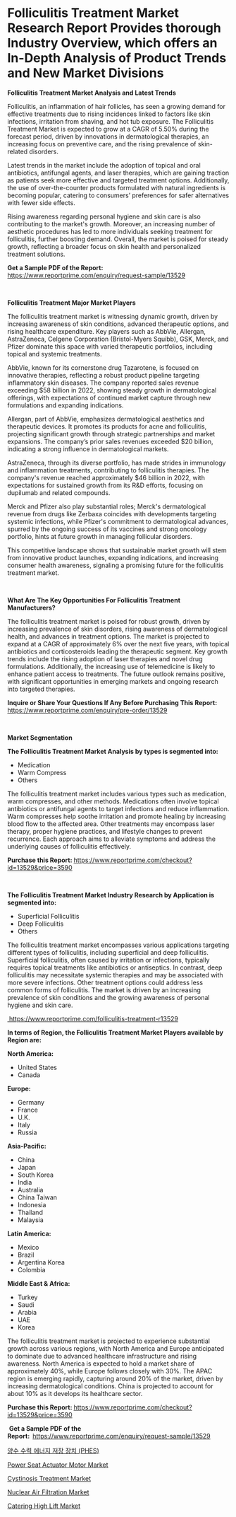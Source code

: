 <p><h1>Folliculitis Treatment Market Research Report Provides thorough Industry Overview, which offers an In-Depth Analysis of Product Trends and New Market Divisions</h1></p><p><strong>Folliculitis Treatment Market Analysis and Latest Trends</strong></p>
<p><p>Folliculitis, an inflammation of hair follicles, has seen a growing demand for effective treatments due to rising incidences linked to factors like skin infections, irritation from shaving, and hot tub exposure. The Folliculitis Treatment Market is expected to grow at a CAGR of 5.50% during the forecast period, driven by innovations in dermatological therapies, an increasing focus on preventive care, and the rising prevalence of skin-related disorders.</p><p>Latest trends in the market include the adoption of topical and oral antibiotics, antifungal agents, and laser therapies, which are gaining traction as patients seek more effective and targeted treatment options. Additionally, the use of over-the-counter products formulated with natural ingredients is becoming popular, catering to consumers’ preferences for safer alternatives with fewer side effects.</p><p>Rising awareness regarding personal hygiene and skin care is also contributing to the market's growth. Moreover, an increasing number of aesthetic procedures has led to more individuals seeking treatment for folliculitis, further boosting demand. Overall, the market is poised for steady growth, reflecting a broader focus on skin health and personalized treatment solutions.</p></p>
<p><strong>Get a Sample PDF of the Report:&nbsp;</strong> <a href="https://www.reportprime.com/enquiry/request-sample/13529">https://www.reportprime.com/enquiry/request-sample/13529</a></p>
<p>&nbsp;</p>
<p><strong>Folliculitis Treatment Major Market Players</strong></p>
<p><p>The folliculitis treatment market is witnessing dynamic growth, driven by increasing awareness of skin conditions, advanced therapeutic options, and rising healthcare expenditure. Key players such as AbbVie, Allergan, AstraZeneca, Celgene Corporation (Bristol-Myers Squibb), GSK, Merck, and Pfizer dominate this space with varied therapeutic portfolios, including topical and systemic treatments.</p><p>AbbVie, known for its cornerstone drug Tazarotene, is focused on innovative therapies, reflecting a robust product pipeline targeting inflammatory skin diseases. The company reported sales revenue exceeding $58 billion in 2022, showing steady growth in dermatological offerings, with expectations of continued market capture through new formulations and expanding indications.</p><p>Allergan, part of AbbVie, emphasizes dermatological aesthetics and therapeutic devices. It promotes its products for acne and folliculitis, projecting significant growth through strategic partnerships and market expansions. The company’s prior sales revenues exceeded $20 billion, indicating a strong influence in dermatological markets.</p><p>AstraZeneca, through its diverse portfolio, has made strides in immunology and inflammation treatments, contributing to folliculitis therapies. The company's revenue reached approximately $46 billion in 2022, with expectations for sustained growth from its R&D efforts, focusing on dupilumab and related compounds.</p><p>Merck and Pfizer also play substantial roles; Merck's dermatological revenue from drugs like Zerbaxa coincides with developments targeting systemic infections, while Pfizer's commitment to dermatological advances, spurred by the ongoing success of its vaccines and strong oncology portfolio, hints at future growth in managing follicular disorders.</p><p>This competitive landscape shows that sustainable market growth will stem from innovative product launches, expanding indications, and increasing consumer health awareness, signaling a promising future for the folliculitis treatment market.</p></p>
<p>&nbsp;</p>
<p><strong>What Are The Key Opportunities For Folliculitis Treatment Manufacturers?</strong></p>
<p><p>The folliculitis treatment market is poised for robust growth, driven by increasing prevalence of skin disorders, rising awareness of dermatological health, and advances in treatment options. The market is projected to expand at a CAGR of approximately 6% over the next five years, with topical antibiotics and corticosteroids leading the therapeutic segment. Key growth trends include the rising adoption of laser therapies and novel drug formulations. Additionally, the increasing use of telemedicine is likely to enhance patient access to treatments. The future outlook remains positive, with significant opportunities in emerging markets and ongoing research into targeted therapies.</p></p>
<p><strong>Inquire or Share Your Questions If Any Before Purchasing This Report:</strong> <a href="https://www.reportprime.com/enquiry/pre-order/13529">https://www.reportprime.com/enquiry/pre-order/13529</a></p>
<p>&nbsp;</p>
<p><strong>Market Segmentation</strong></p>
<p><strong>The Folliculitis Treatment Market Analysis by types is segmented into:</strong></p>
<p><ul><li>Medication</li><li>Warm Compress</li><li>Others</li></ul></p>
<p><p>The folliculitis treatment market includes various types such as medication, warm compresses, and other methods. Medications often involve topical antibiotics or antifungal agents to target infections and reduce inflammation. Warm compresses help soothe irritation and promote healing by increasing blood flow to the affected area. Other treatments may encompass laser therapy, proper hygiene practices, and lifestyle changes to prevent recurrence. Each approach aims to alleviate symptoms and address the underlying causes of folliculitis effectively.</p></p>
<p><strong>Purchase this Report:&nbsp;</strong><a href="https://www.reportprime.com/checkout?id=13529&price=3590">https://www.reportprime.com/checkout?id=13529&price=3590</a></p>
<p>&nbsp;</p>
<p><strong>The Folliculitis Treatment Market Industry Research by Application is segmented into:</strong></p>
<p><ul><li>Superficial Folliculitis</li><li>Deep Folliculitis</li><li>Others</li></ul></p>
<p><p>The folliculitis treatment market encompasses various applications targeting different types of folliculitis, including superficial and deep folliculitis. Superficial folliculitis, often caused by irritation or infections, typically requires topical treatments like antibiotics or antiseptics. In contrast, deep folliculitis may necessitate systemic therapies and may be associated with more severe infections. Other treatment options could address less common forms of folliculitis. The market is driven by an increasing prevalence of skin conditions and the growing awareness of personal hygiene and skin care.</p></p>
<p><a href="https://www.reportprime.com/folliculitis-treatment-r13529">&nbsp;https://www.reportprime.com/folliculitis-treatment-r13529</a></p>
<p><strong>In terms of Region, the Folliculitis Treatment Market Players available by Region are:</strong></p>
<p>
    <p> <strong> North America: </strong>
        <ul>
            <li>United States</li>
            <li>Canada</li>
        </ul>
        </p> 
    <p> <strong> Europe: </strong>
        <ul>
            <li>Germany</li>
            <li>France</li>
            <li>U.K.</li>
            <li>Italy</li>
            <li>Russia</li>
        </ul>
        </p> 
    <p> <strong> Asia-Pacific: </strong>
        <ul>
            <li>China</li>
            <li>Japan</li>
            <li>South Korea</li>
            <li>India</li>
            <li>Australia</li>
            <li>China Taiwan</li>
            <li>Indonesia</li>
            <li>Thailand</li>
            <li>Malaysia</li>
        </ul>
        </p> 
    <p> <strong> Latin America: </strong>
        <ul>
            <li>Mexico</li>
            <li>Brazil</li>
            <li>Argentina Korea</li>
            <li>Colombia</li>
        </ul>
        </p> 
    <p> <strong> Middle East & Africa: </strong>
        <ul>
            <li>Turkey</li>
            <li>Saudi</li>
            <li>Arabia</li>
            <li>UAE</li>
            <li>Korea</li>
        </ul>
    </p>
    </p>
<p><p>The folliculitis treatment market is projected to experience substantial growth across various regions, with North America and Europe anticipated to dominate due to advanced healthcare infrastructure and rising awareness. North America is expected to hold a market share of approximately 40%, while Europe follows closely with 30%. The APAC region is emerging rapidly, capturing around 20% of the market, driven by increasing dermatological conditions. China is projected to account for about 10% as it develops its healthcare sector.</p></p>
<p><strong>Purchase this Report: </strong><a href="https://www.reportprime.com/checkout?id=13529&price=3590">https://www.reportprime.com/checkout?id=13529&price=3590</a></p>
<p>&nbsp;<strong>Get a Sample PDF of the Report:&nbsp;&nbsp;</strong><a href="https://www.reportprime.com/enquiry/request-sample/13529">https://www.reportprime.com/enquiry/request-sample/13529</a></p>
<p><strong></strong></p>
<p><p><a href="https://medium.com/@robertojones8678/%ED%8E%8C%ED%94%84%EC%8B%9D-%EC%88%98%EB%A0%A5-%EC%97%90%EB%84%88%EC%A7%80-%EC%A0%80%EC%9E%A5-phes-%EC%8B%9C%EC%9E%A5-%EA%B7%9C%EB%AA%A8-%EC%8B%9C%EC%9E%A5-%EC%84%B8%EB%B6%84%ED%99%94-%EC%8B%9C%EC%9E%A5-%EB%8F%99%ED%96%A5-%EB%B0%8F-2031%EB%85%84%EA%B9%8C%EC%A7%80%EC%9D%98-%EC%84%B1%EC%9E%A5-%EB%B6%84%EC%84%9D-%EC%98%88%EC%B8%A1-9209a9e689d4?postPublishedType=initial">양수 수력 에너지 저장 장치 (PHES)</a></p><p><a href="https://medium.com/@hesterorn/future-trajectory-of-the-power-seat-actuator-motor-market-emerging-market-trends-and-forecasts-2e0948e41577">Power Seat Actuator Motor Market</a></p><p><a href="https://github.com/NancyAlvarado586/Market-Research-Report-List-1/blob/main/cystinosis-treatment-market.md">Cystinosis Treatment Market</a></p><p><a href="https://issuu.com/reportprime-2/docs/nuclear-air-filtration-market-size-_77a3f591319db1">Nuclear Air Filtration Market</a></p><p><a href="https://medium.com/@hesterorn/market-trends-in-the-global-catering-high-lift-market-forecast-and-analysis-2024-2031-26c782f41f3d">Catering High Lift Market</a></p></p>
